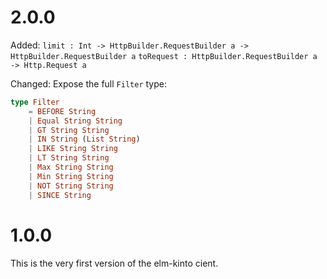 # 2.0.0

Added:
    `limit : Int -> HttpBuilder.RequestBuilder a -> HttpBuilder.RequestBuilder a`
    `toRequest : HttpBuilder.RequestBuilder a -> Http.Request a`

Changed:
    Expose the full `Filter` type:
```elm
type Filter
    = BEFORE String
    | Equal String String
    | GT String String
    | IN String (List String)
    | LIKE String String
    | LT String String
    | Max String String
    | Min String String
    | NOT String String
    | SINCE String
```

# 1.0.0

This is the very first version of the elm-kinto cient.
